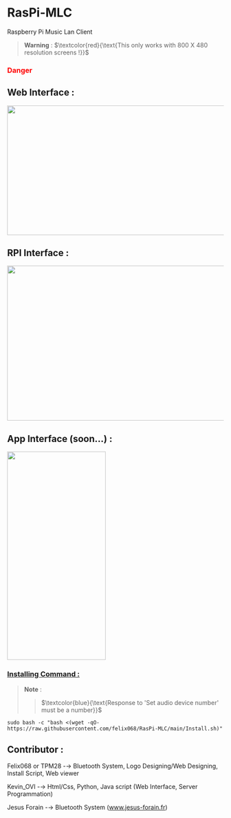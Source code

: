 # RasPi-MLC
Raspberry Pi Music Lan Client

> __Warning__ :
> $\textcolor{red}{\text{This only works with 800 X 480 resolution screens !}}$


<h3 style="color:#ff0000">Danger</h3>

## Web Interface :
<img src="https://media.discordapp.net/attachments/1005083652977336341/1013373790463467561/unknown.png"
     width="536"
     height="301">
## RPI Interface :
<img src="https://cdn.discordapp.com/attachments/1005083652977336341/1013377703593906206/unknown.png"
     width="550"
     height="360">
## App Interface (soon...) :
<img src="https://cdn.discordapp.com/attachments/1005083652977336341/1013396426555920444/unknown.png"
     width="229"
     height="484">

### <ins>Installing Command :</ins>

> __Note__ : 
>> $\textcolor{blue}{\text{Response to 'Set audio device number' must be a number}}$
```
sudo bash -c "bash <(wget -qO- https://raw.githubusercontent.com/felix068/RasPi-MLC/main/Install.sh)"
```


## Contributor :

Felix068 or TPM28 -→ Bluetooth System, Logo Designing/Web Designing, Install Script, Web viewer

Kevin_OVI -→ Html/Css, Python, Java script (Web Interface, Server Programmation)

Jesus Forain -→ Bluetooth System (<a href="https://www.jesus-forain.fr/blog/raspberry-pi-en-recepteur-audio-bluetooth-a2dp-audio-sink-112.html">www.jesus-forain.fr</a>)
